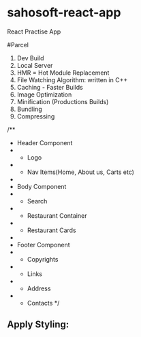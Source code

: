 # sahosoft-react-app

React Practise App

#Parcel

1. Dev Build
2. Local Server
3. HMR = Hot Module Replacement
4. File Watching Algorithm: written in C++
5. Caching - Faster Builds
6. Image Optimization
7. Minification (Productions Builds)
8. Bundling
9. Compressing

/**
 * Header Component
 * - Logo
 * - Nav Items(Home, About us, Carts etc)
 * 
 * Body Component
 * - Search
 * - Restaurant Container
 * - Restaurant Cards
 * 
 * Footer Component
 * - Copyrights
 * - Links
 * - Address
 * - Contacts
 */

Apply Styling:
----------------


